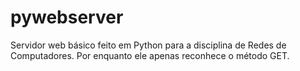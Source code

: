 pywebserver
===========

Servidor web básico feito em Python para a disciplina de Redes de Computadores.
Por enquanto ele apenas reconhece o método GET.
